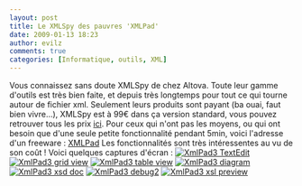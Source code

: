 ```yaml
---
layout: post
title: Le XMLSpy des pauvres 'XMLPad'
date: 2009-01-13 18:23
author: evilz
comments: true
categories: [Informatique, outils, XML]
---
```

Vous connaissez sans doute XMLSpy de chez Altova. Toute leur gamme d'outils est tr&egrave;s bien faite, et depuis tr&egrave;s longtemps pour tout ce qui tourne autour de fichier xml.
Seulement leurs produits sont payant (ba ouai, faut bien vivre...), XMLSpy est &agrave; 99&euro; dans &ccedil;a version standard, vous pouvez retrouver tous les prix [ici](https://shop.altova.com/pricelist.asp "Altova shop").
Pour ceux qui n'ont pas les moyens, ou qui ont besoin que d'une seule petite fonctionnalit&eacute; pendant 5min, voici l'adresse d'un freeware : [XMLPad](http://www.wmhelp.com/xmlpad3.htm "WMHelp XMLPad 3")
Les fonctionnalit&eacute;s sont tr&egrave;s int&eacute;ressentes au vu de son co&ucirc;t !
Voici quelques captures d'&eacute;cran :
[![XmlPad3 TextEdit](http://www.wmhelp.com/img/XmlPad3_TextEdit.JPG "XmlPad3 TextEdit")](http://www.wmhelp.com/img/XmlPad3_TextEdit.JPG)
[![XmlPad3 grid view](http://www.wmhelp.com/img/XmlPad3_GridView.JPG "XmlPad3 gridview")](http://www.wmhelp.com/img/XmlPad3_GridView.JPG)
[![XmlPad3 table view](http://www.wmhelp.com/img/XmlPad3_TableView.JPG "XmlPad3 tableview")](http://www.wmhelp.com/img/XmlPad3_TableView.JPG)
[![XmlPad3 diagram](http://www.wmhelp.com/img/XmlPad3_Diagram.JPG "XmlPad3 diagram")](http://www.wmhelp.com/img/XmlPad3_Diagram.JPG)
[![XmlPad3 xsd doc](http://www.wmhelp.com/img/XmlPad3_XSDDoc.JPG "XmlPad3 xsddoc")](http://www.wmhelp.com/img/XmlPad3_XSDDoc.JPG)
[![XmlPad3 debug2](http://www.wmhelp.com/img/XmlPad3_Debug2.JPG "XmlPad3 debug2")](http://www.wmhelp.com/img/XmlPad3_Debug2.JPG)
[![XmlPad3 xsl preview](http://www.wmhelp.com/img/XmlPad3_Preview.JPG "XmlPad3 xslpreview")](http://www.wmhelp.com/img/XmlPad3_Preview.JPG)